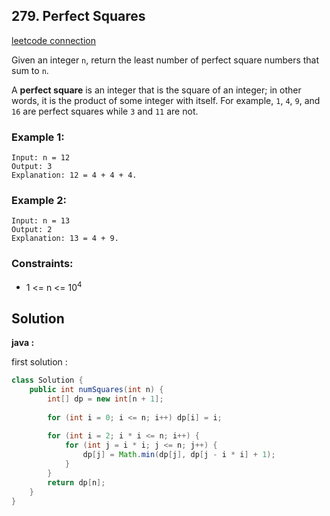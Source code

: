 ## 279. Perfect Squares

[leetcode connection](https://leetcode.com/problems/perfect-squares/)

Given an integer `n`, return the least number of perfect square numbers that sum to `n`.

A **perfect square** is an integer that is the square of an integer; in other words, it is the product of some integer with itself. For example, `1`, `4`, `9`, and `16` are perfect squares while `3` and `11` are not.

### Example 1:
```
Input: n = 12
Output: 3
Explanation: 12 = 4 + 4 + 4.
```

### Example 2:
```
Input: n = 13
Output: 2
Explanation: 13 = 4 + 9.
```

### Constraints:

* 1 <= n <= 10<sup>4</sup>

## Solution

**java :**

first solution :
```java
class Solution {
    public int numSquares(int n) {
        int[] dp = new int[n + 1];
        
        for (int i = 0; i <= n; i++) dp[i] = i;
        
        for (int i = 2; i * i <= n; i++) {
            for (int j = i * i; j <= n; j++) {
                dp[j] = Math.min(dp[j], dp[j - i * i] + 1);
            }
        }
        return dp[n];
    }
}
```